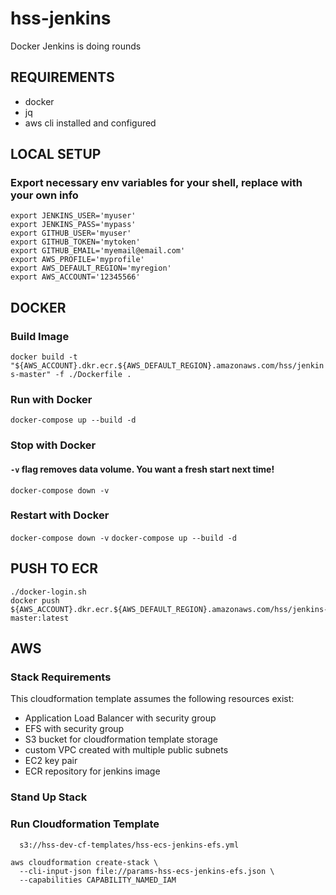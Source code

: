 # hss-jenkins
Docker Jenkins is doing rounds

## REQUIREMENTS
* docker
* jq
* aws cli installed and configured

## LOCAL SETUP
### Export necessary env variables for your shell, replace with your own info
```
export JENKINS_USER='myuser'
export JENKINS_PASS='mypass'
export GITHUB_USER='myuser'
export GITHUB_TOKEN='mytoken'
export GITHUB_EMAIL='myemail@email.com'
export AWS_PROFILE='myprofile'
export AWS_DEFAULT_REGION='myregion'
export AWS_ACCOUNT='12345566'
```
## DOCKER
### Build Image
`docker build -t "${AWS_ACCOUNT}.dkr.ecr.${AWS_DEFAULT_REGION}.amazonaws.com/hss/jenkins-master" -f ./Dockerfile .`

### Run with Docker
`docker-compose up --build -d`

### Stop with Docker
#### `-v` flag removes data volume. You want a fresh start next time!
`docker-compose down -v`

### Restart with Docker
`docker-compose down -v`
`docker-compose up --build -d`

## PUSH TO ECR
```
./docker-login.sh
docker push ${AWS_ACCOUNT}.dkr.ecr.${AWS_DEFAULT_REGION}.amazonaws.com/hss/jenkins-master:latest
```

## AWS
### Stack Requirements
This cloudformation template assumes the following resources exist:
* Application Load Balancer with security group
* EFS with security group
* S3 bucket for cloudformation template storage
* custom VPC created with multiple public subnets
* EC2 key pair
* ECR repository for jenkins image

### Stand Up Stack
### Run Cloudformation Template
```aws s3 cp hss-ecs-jenkins-efs.yml \
  s3://hss-dev-cf-templates/hss-ecs-jenkins-efs.yml
```

```
aws cloudformation create-stack \
  --cli-input-json file://params-hss-ecs-jenkins-efs.json \
  --capabilities CAPABILITY_NAMED_IAM
```
